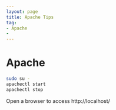 ```yaml
---
layout: page
title: Apache Tips
tag:
- Apache
- 
---
```


# Apache

```sh
sudo su -
apachectl start
apachectl stop
```

Open a browser to access http://localhost/